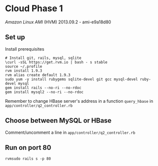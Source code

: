 # Cloud Phase 1

*Amazon Linux AMI* (HVM) 2013.09.2 - ami-e9a18d80

## Set up
Install prerequisites

    # Install git, rails, mysql, sqlite
    \curl -sSL https://get.rvm.io | bash - s stable
    source ~/.profile
    rvm install 1.9.3
    rvm alias create default 1.9.3
    sudo yum -y install rubygems sqlite-devel git gcc mysql-devel ruby-devel mysql
    gem install rails --no-ri --no-rdoc
    gem install mysql2 --no-ri --no-rdoc
    
Remember to change HBase server's address in a function `query_hbase` in `app/controller/q2_controller.rb`
    
## Choose between MySQL or HBase
Comment/uncomment a line in `app/controller/q2_controller.rb`

## Run on port 80
    rvmsudo rails s -p 80
